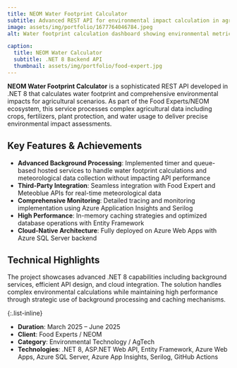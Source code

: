 ```yaml
---
title: NEOM Water Footprint Calculator
subtitle: Advanced REST API for environmental impact calculation in agricultural scenarios
image: assets/img/portfolio/1677764046784.jpeg
alt: Water footprint calculation dashboard showing environmental metrics

caption:
  title: NEOM Water Calculator
  subtitle: .NET 8 Backend API
  thumbnail: assets/img/portfolio/food-expert.jpg
---
```


**NEOM Water Footprint Calculator** is a sophisticated REST API developed in .NET 8 that calculates water footprint and comprehensive environmental impacts for agricultural scenarios. As part of the Food Experts/NEOM ecosystem, this service processes complex agricultural data including crops, fertilizers, plant protection, and water usage to deliver precise environmental impact assessments.

## Key Features & Achievements

- **Advanced Background Processing**: Implemented timer and queue-based hosted services to handle water footprint calculations and meteorological data collection without impacting API performance
- **Third-Party Integration**: Seamless integration with Food Expert and Meteoblue APIs for real-time meteorological data
- **Comprehensive Monitoring**: Detailed tracing and monitoring implementation using Azure Application Insights and Serilog
- **High Performance**: In-memory caching strategies and optimized database operations with Entity Framework
- **Cloud-Native Architecture**: Fully deployed on Azure Web Apps with Azure SQL Server backend

## Technical Highlights

The project showcases advanced .NET 8 capabilities including background services, efficient API design, and cloud integration. The solution handles complex environmental calculations while maintaining high performance through strategic use of background processing and caching mechanisms.

{:.list-inline}
- **Duration**: March 2025 – June 2025
- **Client**: Food Experts / NEOM
- **Category**: Environmental Technology / AgTech
- **Technologies**: .NET 8, ASP.NET Web API, Entity Framework, Azure Web Apps, Azure SQL Server, Azure App Insights, Serilog, GitHub Actions

